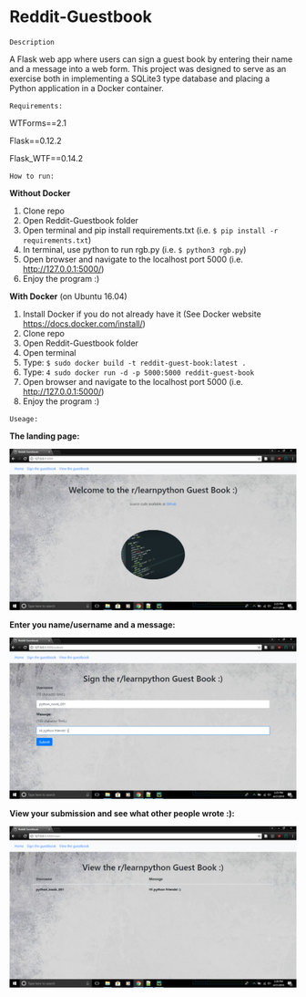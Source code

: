 # Reddit-Guestbook

~~~~~~~~~~~
Description
~~~~~~~~~~~

A Flask web app where users can sign a guest book by entering their name and a message into a web form. This project was designed to serve as an exercise both in implementing a SQLite3 type database and placing a Python application in a Docker container.

~~~~~~~~~~~~
Requirements:
~~~~~~~~~~~~
WTForms==2.1

Flask==0.12.2

Flask_WTF==0.14.2

~~~~~~~~~~~~
How to run:
~~~~~~~~~~~~

**Without Docker**

1. Clone repo
2. Open Reddit-Guestbook folder
3. Open terminal and pip install requirements.txt (i.e. `$ pip install -r requirements.txt`)
4. In terminal, use python to run rgb.py (i.e. `$ python3 rgb.py`)
5. Open browser and navigate to the localhost port 5000 (i.e. http://127.0.0.1:5000/)
6. Enjoy the program :) 

**With Docker** (on Ubuntu 16.04)
1. Install Docker if you do not already have it (See Docker website https://docs.docker.com/install/)
2. Clone repo
3. Open Reddit-Guestbook folder
4. Open terminal
5. Type: `$ sudo docker build -t reddit-guest-book:latest .`
6. Type: `4 sudo docker run -d -p 5000:5000 reddit-guest-book`
7. Open browser and navigate to the localhost port 5000 (i.e. http://127.0.0.1:5000/)
8. Enjoy the program :)

~~~~~~~
Useage:
~~~~~~~

**The landing page:**

![Alt text](/readme_images/home.png?raw=true "The landing page")

**Enter you name/username and a message:**

![Alt text](/readme_images/submit.png?raw=true "Enter you name/username and a message")

**View your submission and see what other people wrote :):**

![Alt text](/readme_images/view.png?raw=true "View your submission and see what other people wrote :)")


